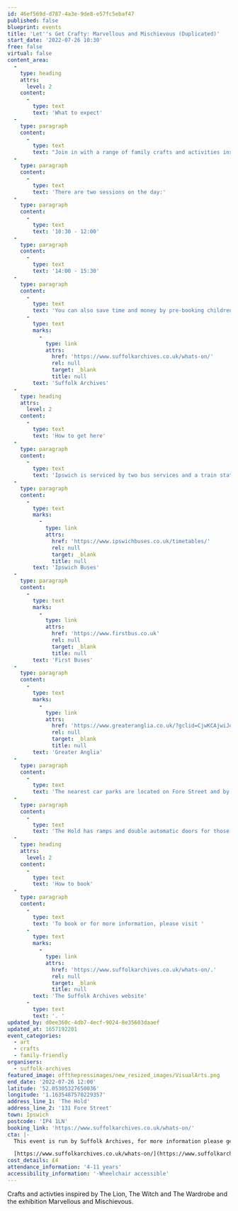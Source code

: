 ```yaml
---
id: 46ef569d-d787-4a3e-9de8-e57fc5ebaf47
published: false
blueprint: events
title: 'Let''s Get Crafty: Marvellous and Mischievous (Duplicated)'
start_date: '2022-07-26 10:30'
free: false
virtual: false
content_area:
  -
    type: heading
    attrs:
      level: 2
    content:
      -
        type: text
        text: 'What to expect'
  -
    type: paragraph
    content:
      -
        type: text
        text: "Join in with a range of family crafts and activities inspired by 'The Lion, the Witch and the Wardrobe' and the exhibition 'Marvellous and Mischievous'.\_"
  -
    type: paragraph
    content:
      -
        type: text
        text: 'There are two sessions on the day:'
  -
    type: paragraph
    content:
      -
        type: text
        text: '10:30 - 12:00'
  -
    type: paragraph
    content:
      -
        type: text
        text: '14:00 - 15:30'
  -
    type: paragraph
    content:
      -
        type: text
        text: 'You can also save time and money by pre-booking children’s lunch boxes in advance. Sandwich lunch box add-ons can be ordered when booking your children’s event place. Visit the website for full details, '
      -
        type: text
        marks:
          -
            type: link
            attrs:
              href: 'https://www.suffolkarchives.co.uk/whats-on/'
              rel: null
              target: _blank
              title: null
        text: 'Suffolk Archives'
  -
    type: heading
    attrs:
      level: 2
    content:
      -
        type: text
        text: 'How to get here'
  -
    type: paragraph
    content:
      -
        type: text
        text: 'Ipswich is serviced by two bus services and a train station. Please click on the below for timetables'
  -
    type: paragraph
    content:
      -
        type: text
        marks:
          -
            type: link
            attrs:
              href: 'https://www.ipswichbuses.co.uk/timetables/'
              rel: null
              target: _blank
              title: null
        text: 'Ipswich Buses'
  -
    type: paragraph
    content:
      -
        type: text
        marks:
          -
            type: link
            attrs:
              href: 'https://www.firstbus.co.uk'
              rel: null
              target: _blank
              title: null
        text: 'First Buses'
  -
    type: paragraph
    content:
      -
        type: text
        marks:
          -
            type: link
            attrs:
              href: 'https://www.greateranglia.co.uk/?gclid=CjwKCAjwiJqWBhBdEiwAtESPaCOQqKQkv7EDiwAjVygNkf9laAWMHomf-8DRWkq8ZlGn_ayQsurvqxoCMS0QAvD_BwE'
              rel: null
              target: _blank
              title: null
        text: 'Greater Anglia'
  -
    type: paragraph
    content:
      -
        type: text
        text: 'The nearest car parks are located on Fore Street and by the University of Suffolk.'
  -
    type: paragraph
    content:
      -
        type: text
        text: 'The Hold has ramps and double automatic doors for those with accessibilities needs.'
  -
    type: heading
    attrs:
      level: 2
    content:
      -
        type: text
        text: 'How to book'
  -
    type: paragraph
    content:
      -
        type: text
        text: 'To book or for more information, please visit '
      -
        type: text
        marks:
          -
            type: link
            attrs:
              href: 'https://www.suffolkarchives.co.uk/whats-on/.'
              rel: null
              target: _blank
              title: null
        text: 'The Suffolk Archives website'
      -
        type: text
        text: '. '
updated_by: d0ee360c-4db7-4ecf-9024-8e35603daaef
updated_at: 1657192201
event_categories:
  - art
  - crafts
  - family-friendly
organisers:
  - suffolk-archives
featured_image: offthepressimages/new_resized_images/VisualArts.png
end_date: '2022-07-26 12:00'
latitude: '52.05305327650036'
longitude: '1.1635487570229357'
address_line_1: 'The Hold'
address_line_2: '131 Fore Street'
town: Ipswich
postcode: 'IP4 1LN'
booking_link: 'https://www.suffolkarchives.co.uk/whats-on/'
cta: |-
  This event is run by Suffolk Archives, for more information please get in touch via:

  [https://www.suffolkarchives.co.uk/whats-on/](https://www.suffolkarchives.co.uk/whats-on/)
cost_details: £4
attendance_information: '4-11 years'
accessibility_information: '-Wheelchair accessible'
---
```

Crafts and activties inspired by The Lion, The Witch and The Wardrobe and the exhibition Marvellous and Mischievous.